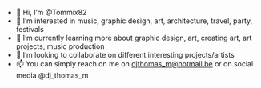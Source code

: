 - 👋 Hi, I’m @Tommix82
- 👀 I’m interested in music, graphic design, art, architecture, travel, party, festivals
- 🌱 I’m currently learning more about graphic design, art, creating art, art projects, music production
- 💞️ I’m looking to collaborate on different interesting projects/artists
- 📫 You can simply reach on me on djthomas_m@hotmail.be or on social media @dj_thomas_m

<!---
Tommix82/Tommix82 is a ✨ special ✨ repository because its `README.md` (this file) appears on your GitHub profile.
You can click the Preview link to take a look at your changes.
--->
